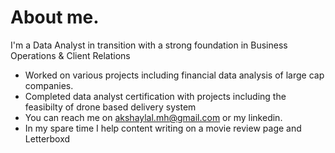 # About me.


I'm a Data Analyst in transition with a strong foundation in Business Operations & Client Relations



- Worked on various projects including financial data analysis of large cap companies.
- Completed data analyst certification with projects including the feasibilty of drone based delivery system
- You can reach me on akshaylal.mh@gmail.com or my linkedin.
- In my spare time I help content writing on a movie review page and Letterboxd


